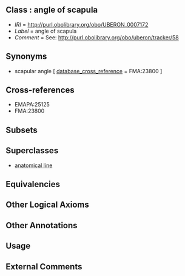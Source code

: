 
## Class : angle of scapula

 * *IRI* = http://purl.obolibrary.org/obo/UBERON_0007172
 * *Label* = angle of scapula
 * *Comment* = See: http://purl.obolibrary.org/obo/uberon/tracker/58

## Synonyms

 * scapular angle [ [database_cross_reference](../../ef/oboInOwl#hasDbXref.md) = FMA:23800 ]

## Cross-references

 * EMAPA:25125
 * FMA:23800

## Subsets


## Superclasses

 * [anatomical line](../../UBERON/00/UBERON_0006800.md)

## Equivalencies


## Other Logical Axioms


## Other Annotations


## Usage


## External Comments

